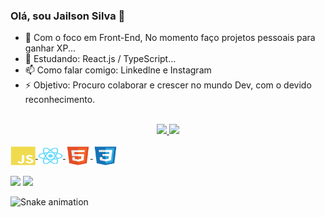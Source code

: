 ### Olá, sou Jailson Silva 👋

 

- 🔭 Com o foco em Front-End, No momento faço projetos pessoais para ganhar XP...
- 🌱 Estudando: React.js / TypeScript...
- 📫 Como falar comigo: Linkedlne e Instagram
- ⚡ Objetivo: Procuro colaborar e crescer no mundo Dev, com o devido reconhecimento.


<br>

<div align="center">
  <a href="https://github.com/JailsonSilv">
  <img height="180em" src="https://github-readme-stats.vercel.app/api?username=JailsonSilv&show_icons=true&theme=midnight-purple&include_all_commits=true&count_private=true"/>
  <img height="170em" src="https://github-readme-stats.vercel.app/api/top-langs/?username=JailsonSilv&layout=compact&langs_count=7&theme=midnight-purple"/>
</div>

  <div style="display: inline_block"><br>
  <img align="center" alt="Jailson-Js" height="30" width="40" src="https://raw.githubusercontent.com/devicons/devicon/master/icons/javascript/javascript-plain.svg">
  <img align="center" alt="Jailson-React" height="30" width="40" src="https://raw.githubusercontent.com/devicons/devicon/master/icons/react/react-original.svg">
  <img align="center" alt="Jailson-HTML" height="30" width="40" src="https://raw.githubusercontent.com/devicons/devicon/master/icons/html5/html5-original.svg">
  <img align="center" alt="Jailson-CSS" height="30" width="40" src="https://raw.githubusercontent.com/devicons/devicon/master/icons/css3/css3-original.svg">
</div>
  
  <br>
  
  <div> 
  <a href="https://www.instagram.com/jailson_s1lva/"_blank"><img src="https://img.shields.io/badge/-Instagram-%23E4405F?style=for-the-badge&logo=instagram&logoColor=white" target="_blank"></a> 
  <a href="https://www.linkedin.com/in/jailsondev-front-end/" target="_blank"><img src="https://img.shields.io/badge/-LinkedIn-%230077B5?style=for-the-badge&logo=linkedin&logoColor=white" target="_blank"></a> 
 
  ![Snake animation](https://github.com/JailsonSilv/JailsonSilv/blob/output/github-contribution-grid-snake.svg)
 
</div>

